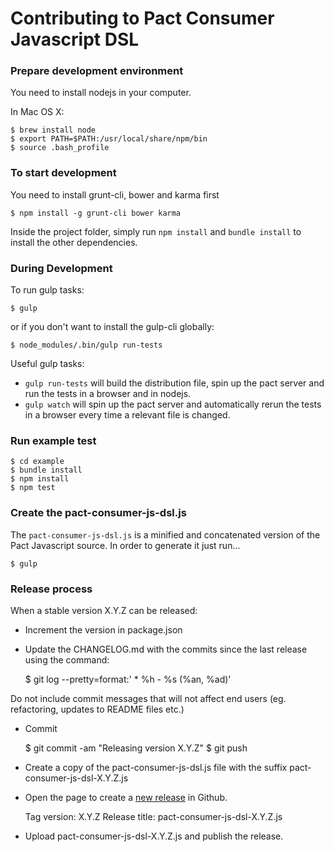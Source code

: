 # Contributing to Pact Consumer Javascript DSL

### Prepare development environment

You need to install nodejs in your computer.

In Mac OS X:

    $ brew install node
    $ export PATH=$PATH:/usr/local/share/npm/bin
    $ source .bash_profile

### To start development

You need to install grunt-cli, bower and karma first

    $ npm install -g grunt-cli bower karma

Inside the project folder, simply run `npm install` and `bundle install` to install the other dependencies.

### During Development

To run gulp tasks:

    $ gulp

or if you don't want to install the gulp-cli globally:

    $ node_modules/.bin/gulp run-tests

Useful gulp tasks:
- `gulp run-tests` will build the distribution file, spin up the pact server and run the tests in a browser and in nodejs.
- `gulp watch` will spin up the pact server and automatically rerun the tests in a browser every time a relevant file is changed.

### Run example test

    $ cd example
    $ bundle install
    $ npm install
    $ npm test

### Create the pact-consumer-js-dsl.js

The `pact-consumer-js-dsl.js` is a minified and concatenated version of the Pact Javascript source. In order to generate it just run...

    $ gulp

### Release process

When a stable version X.Y.Z can be released:

* Increment the version in package.json
* Update the CHANGELOG.md with the commits since the last release using the command:

    $ git log --pretty=format:'  * %h - %s (%an, %ad)'

Do not include commit messages that will not affect end users (eg. refactoring, updates to README files etc.)

* Commit

    $ git commit -am "Releasing version X.Y.Z"
    $ git push

* Create a copy of the pact-consumer-js-dsl.js file with the suffix pact-consumer-js-dsl-X.Y.Z.js
* Open the page to create a [new release][new-release] in Github.

    Tag version: X.Y.Z
    Release title: pact-consumer-js-dsl-X.Y.Z.js

* Upload pact-consumer-js-dsl-X.Y.Z.js and publish the release.

[new-release]: https://github.com/DiUS/pact-consumer-js-dsl/releases/new
